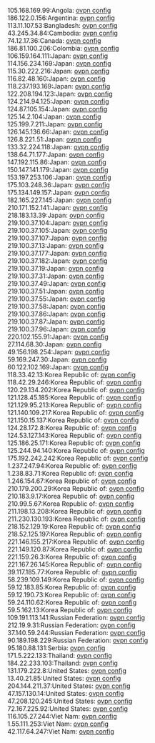 105.168.169.99:Angola: [ovpn config](vpn/105_168_169_99.ovpn)  
186.122.0.156:Argentina: [ovpn config](vpn/186_122_0_156.ovpn)  
113.11.107.53:Bangladesh: [ovpn config](vpn/113_11_107_53.ovpn)  
43.245.34.84:Cambodia: [ovpn config](vpn/43_245_34_84.ovpn)  
74.12.17.36:Canada: [ovpn config](vpn/74_12_17_36.ovpn)  
186.81.100.206:Colombia: [ovpn config](vpn/186_81_100_206.ovpn)  
106.159.164.111:Japan: [ovpn config](vpn/106_159_164_111.ovpn)  
114.156.234.169:Japan: [ovpn config](vpn/114_156_234_169.ovpn)  
115.30.222.216:Japan: [ovpn config](vpn/115_30_222_216.ovpn)  
116.82.48.160:Japan: [ovpn config](vpn/116_82_48_160.ovpn)  
118.237.193.169:Japan: [ovpn config](vpn/118_237_193_169.ovpn)  
122.208.194.123:Japan: [ovpn config](vpn/122_208_194_123.ovpn)  
124.214.94.125:Japan: [ovpn config](vpn/124_214_94_125.ovpn)  
124.87.105.154:Japan: [ovpn config](vpn/124_87_105_154.ovpn)  
125.14.2.104:Japan: [ovpn config](vpn/125_14_2_104.ovpn)  
125.199.7.211:Japan: [ovpn config](vpn/125_199_7_211.ovpn)  
126.145.136.66:Japan: [ovpn config](vpn/126_145_136_66.ovpn)  
126.8.221.51:Japan: [ovpn config](vpn/126_8_221_51.ovpn)  
133.32.224.118:Japan: [ovpn config](vpn/133_32_224_118.ovpn)  
138.64.71.177:Japan: [ovpn config](vpn/138_64_71_177.ovpn)  
147.192.115.86:Japan: [ovpn config](vpn/147_192_115_86.ovpn)  
150.147.141.179:Japan: [ovpn config](vpn/150_147_141_179.ovpn)  
153.197.253.106:Japan: [ovpn config](vpn/153_197_253_106.ovpn)  
175.103.248.36:Japan: [ovpn config](vpn/175_103_248_36.ovpn)  
175.134.149.157:Japan: [ovpn config](vpn/175_134_149_157.ovpn)  
182.165.227.145:Japan: [ovpn config](vpn/182_165_227_145.ovpn)  
210.171.152.141:Japan: [ovpn config](vpn/210_171_152_141.ovpn)  
218.183.13.39:Japan: [ovpn config](vpn/218_183_13_39.ovpn)  
219.100.37.104:Japan: [ovpn config](vpn/219_100_37_104.ovpn)  
219.100.37.105:Japan: [ovpn config](vpn/219_100_37_105.ovpn)  
219.100.37.107:Japan: [ovpn config](vpn/219_100_37_107.ovpn)  
219.100.37.13:Japan: [ovpn config](vpn/219_100_37_13.ovpn)  
219.100.37.177:Japan: [ovpn config](vpn/219_100_37_177.ovpn)  
219.100.37.182:Japan: [ovpn config](vpn/219_100_37_182.ovpn)  
219.100.37.19:Japan: [ovpn config](vpn/219_100_37_19.ovpn)  
219.100.37.31:Japan: [ovpn config](vpn/219_100_37_31.ovpn)  
219.100.37.49:Japan: [ovpn config](vpn/219_100_37_49.ovpn)  
219.100.37.51:Japan: [ovpn config](vpn/219_100_37_51.ovpn)  
219.100.37.55:Japan: [ovpn config](vpn/219_100_37_55.ovpn)  
219.100.37.58:Japan: [ovpn config](vpn/219_100_37_58.ovpn)  
219.100.37.86:Japan: [ovpn config](vpn/219_100_37_86.ovpn)  
219.100.37.87:Japan: [ovpn config](vpn/219_100_37_87.ovpn)  
219.100.37.96:Japan: [ovpn config](vpn/219_100_37_96.ovpn)  
220.102.155.91:Japan: [ovpn config](vpn/220_102_155_91.ovpn)  
27.114.68.30:Japan: [ovpn config](vpn/27_114_68_30.ovpn)  
49.156.198.254:Japan: [ovpn config](vpn/49_156_198_254.ovpn)  
59.169.247.30:Japan: [ovpn config](vpn/59_169_247_30.ovpn)  
60.122.102.169:Japan: [ovpn config](vpn/60_122_102_169.ovpn)  
118.33.42.13:Korea Republic of: [ovpn config](vpn/118_33_42_13.ovpn)  
118.42.29.246:Korea Republic of: [ovpn config](vpn/118_42_29_246.ovpn)  
120.29.134.202:Korea Republic of: [ovpn config](vpn/120_29_134_202.ovpn)  
121.128.45.185:Korea Republic of: [ovpn config](vpn/121_128_45_185.ovpn)  
121.129.95.213:Korea Republic of: [ovpn config](vpn/121_129_95_213.ovpn)  
121.140.109.217:Korea Republic of: [ovpn config](vpn/121_140_109_217.ovpn)  
121.150.15.137:Korea Republic of: [ovpn config](vpn/121_150_15_137.ovpn)  
124.28.172.8:Korea Republic of: [ovpn config](vpn/124_28_172_8.ovpn)  
124.53.127.143:Korea Republic of: [ovpn config](vpn/124_53_127_143.ovpn)  
125.186.25.171:Korea Republic of: [ovpn config](vpn/125_186_25_171.ovpn)  
125.244.94.140:Korea Republic of: [ovpn config](vpn/125_244_94_140.ovpn)  
175.192.242.242:Korea Republic of: [ovpn config](vpn/175_192_242_242.ovpn)  
1.237.247.94:Korea Republic of: [ovpn config](vpn/1_237_247_94.ovpn)  
1.238.83.71:Korea Republic of: [ovpn config](vpn/1_238_83_71.ovpn)  
1.246.154.67:Korea Republic of: [ovpn config](vpn/1_246_154_67.ovpn)  
210.179.200.29:Korea Republic of: [ovpn config](vpn/210_179_200_29.ovpn)  
210.183.9.17:Korea Republic of: [ovpn config](vpn/210_183_9_17.ovpn)  
210.99.5.67:Korea Republic of: [ovpn config](vpn/210_99_5_67.ovpn)  
211.198.13.208:Korea Republic of: [ovpn config](vpn/211_198_13_208.ovpn)  
211.230.130.193:Korea Republic of: [ovpn config](vpn/211_230_130_193.ovpn)  
218.152.129.19:Korea Republic of: [ovpn config](vpn/218_152_129_19.ovpn)  
218.52.125.197:Korea Republic of: [ovpn config](vpn/218_52_125_197.ovpn)  
221.146.155.217:Korea Republic of: [ovpn config](vpn/221_146_155_217.ovpn)  
221.149.120.87:Korea Republic of: [ovpn config](vpn/221_149_120_87.ovpn)  
221.159.26.3:Korea Republic of: [ovpn config](vpn/221_159_26_3.ovpn)  
221.167.26.145:Korea Republic of: [ovpn config](vpn/221_167_26_145.ovpn)  
39.117.185.77:Korea Republic of: [ovpn config](vpn/39_117_185_77.ovpn)  
58.239.109.149:Korea Republic of: [ovpn config](vpn/58_239_109_149.ovpn)  
59.12.183.85:Korea Republic of: [ovpn config](vpn/59_12_183_85.ovpn)  
59.12.190.73:Korea Republic of: [ovpn config](vpn/59_12_190_73.ovpn)  
59.24.110.62:Korea Republic of: [ovpn config](vpn/59_24_110_62.ovpn)  
59.5.162.13:Korea Republic of: [ovpn config](vpn/59_5_162_13.ovpn)  
109.191.113.141:Russian Federation: [ovpn config](vpn/109_191_113_141.ovpn)  
212.19.9.31:Russian Federation: [ovpn config](vpn/212_19_9_31.ovpn)  
37.140.59.244:Russian Federation: [ovpn config](vpn/37_140_59_244.ovpn)  
90.189.198.229:Russian Federation: [ovpn config](vpn/90_189_198_229.ovpn)  
95.180.88.131:Serbia: [ovpn config](vpn/95_180_88_131.ovpn)  
171.5.222.133:Thailand: [ovpn config](vpn/171_5_222_133.ovpn)  
184.22.233.103:Thailand: [ovpn config](vpn/184_22_233_103.ovpn)  
131.179.222.8:United States: [ovpn config](vpn/131_179_222_8.ovpn)  
13.40.21.85:United States: [ovpn config](vpn/13_40_21_85.ovpn)  
204.144.211.37:United States: [ovpn config](vpn/204_144_211_37.ovpn)  
47.157.130.14:United States: [ovpn config](vpn/47_157_130_14.ovpn)  
47.208.120.245:United States: [ovpn config](vpn/47_208_120_245.ovpn)  
72.167.225.92:United States: [ovpn config](vpn/72_167_225_92.ovpn)  
116.105.27.244:Viet Nam: [ovpn config](vpn/116_105_27_244.ovpn)  
1.55.111.253:Viet Nam: [ovpn config](vpn/1_55_111_253.ovpn)  
42.117.64.247:Viet Nam: [ovpn config](vpn/42_117_64_247.ovpn)  
